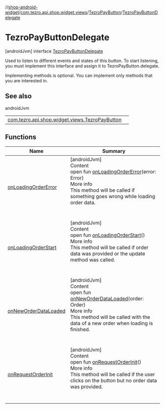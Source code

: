 //[shop-android-widget](../../../../index.md)/[com.tezro.api.shop.widget.views](../../index.md)/[TezroPayButton](../index.md)/[TezroPayButtonDelegate](index.md)



# TezroPayButtonDelegate  
 [androidJvm] interface [TezroPayButtonDelegate](index.md)

Used to listen to different events and states of this button. To start listening, you must implement this interface and assign it to TezroPayButton.delegate.



Implementing methods is optional. You can implement only methods that you are interested in.

   


## See also  
  
androidJvm  
  
| | |
|---|---|
| <a name="com.tezro.api.shop.widget.views/TezroPayButton.TezroPayButtonDelegate///PointingToDeclaration/"></a>[com.tezro.api.shop.widget.views.TezroPayButton](../delegate.md)| <a name="com.tezro.api.shop.widget.views/TezroPayButton.TezroPayButtonDelegate///PointingToDeclaration/"></a>|
  


## Functions  
  
|  Name |  Summary | 
|---|---|
| <a name="com.tezro.api.shop.widget.views/TezroPayButton.TezroPayButtonDelegate/onLoadingOrderError/#com.tezro.api.core.client.responses.Error/PointingToDeclaration/"></a>[onLoadingOrderError](on-loading-order-error.md)| <a name="com.tezro.api.shop.widget.views/TezroPayButton.TezroPayButtonDelegate/onLoadingOrderError/#com.tezro.api.core.client.responses.Error/PointingToDeclaration/"></a>[androidJvm]  <br>Content  <br>open fun [onLoadingOrderError](on-loading-order-error.md)(error: Error)  <br>More info  <br>This method will be called if something goes wrong while loading order data.  <br><br><br>|
| <a name="com.tezro.api.shop.widget.views/TezroPayButton.TezroPayButtonDelegate/onLoadingOrderStart/#/PointingToDeclaration/"></a>[onLoadingOrderStart](on-loading-order-start.md)| <a name="com.tezro.api.shop.widget.views/TezroPayButton.TezroPayButtonDelegate/onLoadingOrderStart/#/PointingToDeclaration/"></a>[androidJvm]  <br>Content  <br>open fun [onLoadingOrderStart](on-loading-order-start.md)()  <br>More info  <br>This method will be called if order data was provided or the update method was called.  <br><br><br>|
| <a name="com.tezro.api.shop.widget.views/TezroPayButton.TezroPayButtonDelegate/onNewOrderDataLoaded/#com.tezro.api.shop.model.orders.Order/PointingToDeclaration/"></a>[onNewOrderDataLoaded](on-new-order-data-loaded.md)| <a name="com.tezro.api.shop.widget.views/TezroPayButton.TezroPayButtonDelegate/onNewOrderDataLoaded/#com.tezro.api.shop.model.orders.Order/PointingToDeclaration/"></a>[androidJvm]  <br>Content  <br>open fun [onNewOrderDataLoaded](on-new-order-data-loaded.md)(order: Order)  <br>More info  <br>This method will be called with the data of a new order when loading is finished.  <br><br><br>|
| <a name="com.tezro.api.shop.widget.views/TezroPayButton.TezroPayButtonDelegate/onRequestOrderInit/#/PointingToDeclaration/"></a>[onRequestOrderInit](on-request-order-init.md)| <a name="com.tezro.api.shop.widget.views/TezroPayButton.TezroPayButtonDelegate/onRequestOrderInit/#/PointingToDeclaration/"></a>[androidJvm]  <br>Content  <br>open fun [onRequestOrderInit](on-request-order-init.md)()  <br>More info  <br>This method will be called if the user clicks on the button but no order data was provided.  <br><br><br>|

